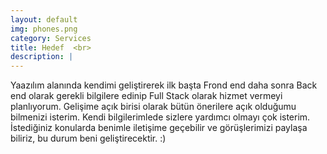 ```yaml
---
layout: default
img: phones.png
category: Services
title: Hedef  <br>
description: |
---
```

Yaazılım alanında kendimi geliştirerek ilk başta Frond end daha sonra Back end olarak gerekli bilgilere edinip Full Stack olarak hizmet vermeyi planlıyorum. Gelişime açık birisi olarak bütün önerilere açık olduğumu bilmenizi isterim. Kendi bilgilerimlede sizlere yardımcı olmayı çok isterim. İstediğiniz konularda benimle iletişime geçebilir ve görüşlerimizi paylaşa biliriz, bu durum beni geliştirecektir. :) 
